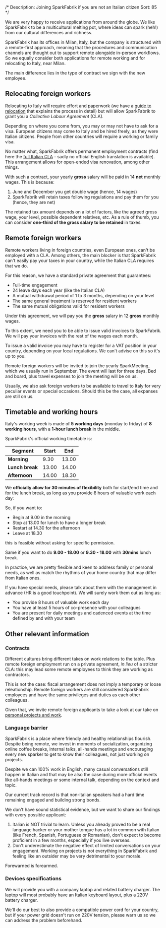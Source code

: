 /*
Description: Joining SparkFabrik if you are not an Italian citizen
Sort: 85
*/

We are very happy to receive applications from around the globe. We like SparkFabrik to be a multicultural melting pot, where ideas can spark (heh!) from our cultural differences and richness.

SparkFabrik has its offices in Milan, Italy, but the company is structured with a remote-first approach, meaning that the procedures and communication channels are thought out to support remote alongside in-person workflows.  
So we equally consider both applications for remote working and for relocating to Italy, near Milan.

The main difference lies in the type of contract we sign with the new employee.

## Relocating foreign workers

Relocating to Italy will require effort and paperwork (we have a [guide to relocation](/guides/relocating-to-italy) that explains the process in detail) but will allow SparkFabrik to grant you a _Collective Labour Agreement_ (CLA).

Depending on where you come from, you may or may not have to ask for a visa. European citizens may come to Italy and be hired freely, as they were Italian citizens. People from other countries will require a working or family visa.

No matter what, SparkFabrik offers permanent employment contracts (find here the [full Italian CLA](https://www.contrattocommercio.it) - sadly no official English translation is available). This arrangement allows for open-ended visa renovation, among other things.

With such a contract, your yearly **gross** salary will be paid in 14 **net** monthly wages. This is because:

1. June and December you get double wage (hence, 14 wages)
2. SparkFabrik will retain taxes following regulations and pay them for you (hence, they are net)

The retained tax amount depends on a lot of factors, like the agreed gross wage, your level, possible dependent relatives, etc. As a rule of thumb, you can consider **one-third of the gross salary to be retained** in taxes.

## Remote foreign workers

Remote workers living in foreign countries, even European ones, can't be employed with a CLA. Among others, the main blocker is that SparkFabrik can't easily pay your taxes in your country, while the Italian CLA requires that we do.

For this reason, we have a standard private agreement that guarantees:

* Full-time engagement
* 24 leave days each year (like the Italian CLA)
* A mutual withdrawal period of 1 to 3 months, depending on your level
* The same general treatment is reserved for resident workers
* The same mutual obligations valid for resident workers

Under this agreement, we will pay you the **gross** salary in 12 **gross** monthly wages.

To this extent, we need you to be able to issue valid invoices to SparkFabrik. We will pay your invoices with the rest of the wages each month.

To issue a valid invoice you may have to register for a VAT position in your country, depending on your local regulations. We can't advise on this so it's up to you.

Remote foreign workers will be invited to join the yearly SparkMeeting, which we usually run in September. The event will last for three days. Bed and board, plus travel expenses to join the meeting will be on us.

Usually, we also ask foreign workers to be available to travel to Italy for very peculiar events or special occasions. Should this be the case, all expanses are still on us.

## Timetable and working hours

Italy's working week is made of **5 working days** (monday to friday) of **8 working hours**, with a **1-hour lunch break** in the middle.

SparkFabrik's official working timetable is:

| Segment | Start | End |
| --- | --- | --- |
| **Morning** | 9.30 | 13.00 |
| **Lunch break** | 13.00 | 14.00 |
| **Afternoon** | 14.00 | 18.30 |

We **officially allow for 30 minutes of flexibility** both for start/end time and for the lunch break, as long as you provide 8 hours of valuable work each day:

So, if you want to:

* Begin at 9.00 in the morning
* Stop at 13.00 for lunch to have a longer break
* Restart at 14.30 for the afternoon
* Leave at 18.30

this is feasible without asking for specific permission.

Same if you want to do **9.00 - 18.00** or **9.30 - 18.00** with **30mins** lunch break.

In practice, we are pretty flexible and keen to address family or personal needs, as well as match the rhythms of your home country that may differ from Italian ones.

If you have special needs, please talk about them with the management in advance (HR is a good touchpoint). We will surely work them out as long as:

* You provide 8 hours of valuable work each day
* You have at least 5 hours of co-presence with your colleagues
* You are present for daily meetings and cadenced events at the time defined by and with your team

## Other relevant information

### Contracts

Different cultures bring different takes on work relations to the table. Plus remote foreign employment run on a private agreement, _in lieu_ of a stricter CLA: this may lead some remote employees to think they are working as contractors.

This is not the case: fiscal arrangement does not imply a temporary or loose releationship. Remote foreign workers are still considered SparkFabrik employees and have the same privileges and duties as each other colleagues.

Given that, we invite remote foreign applicants to take a look at our take on [personal projects and work](/working-at-sparkfabrik/personal-projects.mdpersonal-projects).

### Language barrier

SparkFabrik is a place where friendly and healthy relationships flourish. Despite being remote, we invest in moments of socialization, organizing online coffee breaks, internal talks, all-hands meetings and encouraging every new sparker to get to know their colleagues, not just working on projects.

Despite we can 100% work in English, many casual conversations still happen in Italian and that may be also the case during more official events like all-hands meetings or some internal talk, depending on the context and topic.

Our current track record is that non-italian speakers had a hard time remaining engaged and building strong bonds.

We don't have sound statistical evidence, but we want to share our findings with every possible applicant:

1. Italian is NOT trivial to learn. Unless you already proved to be a real language hacker or your mother tongue has a lot in common with Italian (like French, Spanish, Portuguese or Romanian), don't expect to become proficient in a few months, especially if you live overseas.
2. Don't underestimate the negative effect of limited conversations on your engagement. Working on projects is not everything in SparkFabrik and feeling like an outsider may be very detrimental to your morale.

Forewarned is forearmed.

### Devices specifications

We will provide you with a company laptop and related battery charger.
The laptop will most probably have an Italian keyboard layout, plus a 220V battery charger.

We'll do our best to also provide a compatible power cord for your country, but if your power grid doesn't run on 220V tension, please warn us so we can address the problem beforehand.
